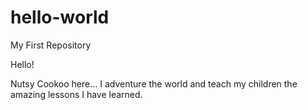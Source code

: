 # hello-world
My First Repository

Hello!

Nutsy Cookoo here... I adventure the world and teach my children the amazing lessons I have learned.
